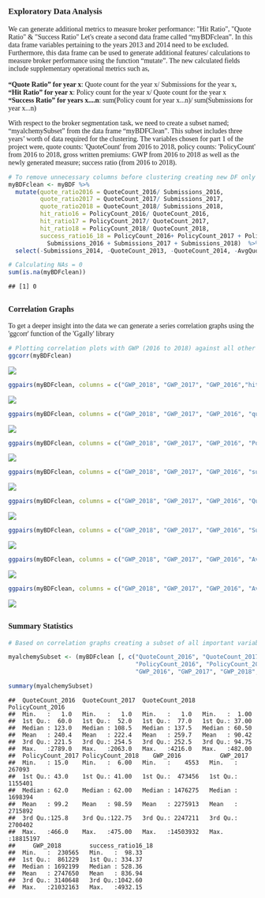 ## <b><span style="font-family: Book Antiqua; font-size: 0.8em;">Exploratory Data Analysis</b>

<span style="font-family: Times New Roman; font-size: 1em;">We can generate additional metrics to measure broker performance: "Hit Ratio", "Quote Ratio" & "Success Ratio"
Let's create a second data frame called “myBDFclean”. In this data frame variables pertaining to the years 2013 and 2014 need to be excluded. 
Furthermore, this data frame can be used to generate additional features/ calculations to measure broker performance using the function “mutate”. 
The new calculated fields include supplementary operational metrics such as, <br>
<br><span style="font-family: Times New Roman; font-size: 1em;"><b>“Quote Ratio” for year x</b>: Quote count for the year x/ Submissions for the year x, 
<br><b>“Hit Ratio” for year x</b>: Policy count for the year x/ Quote count for the year x
<br><b>“Success Ratio” for years x....n</b>: sum(Policy count for year x...n)/ sum(Submissions for year x...n)

<span style="font-family: Times New Roman; font-size: 1em;">With respect to the broker segmentation task, we need to create a subset named; “myalchemySubset” from the data frame “myBDFClean”. This subset includes three years’ worth of data required for the clustering. 
The variables chosen for part 1 of the project were, quote counts: 'QuoteCount' from 2016 to 2018, policy counts: 'PolicyCount' from 2016 to 2018, gross written premiums: GWP from 2016 to 2018 as well as the newly generated measure; success ratio (from 2016 to 2018).


``` r
# To remove unnecessary columns before clustering creating new DF only for clustering
myBDFclean <- myBDF %>%
  mutate(quote_ratio2016 = QuoteCount_2016/ Submissions_2016,
         quote_ratio2017 = QuoteCount_2017/ Submissions_2017,
         quote_ratio2018 = QuoteCount_2018/ Submissions_2018,
         hit_ratio16 = PolicyCount_2016/ QuoteCount_2016,
         hit_ratio17 = PolicyCount_2017/ QuoteCount_2017,
         hit_ratio18 = PolicyCount_2018/ QuoteCount_2018,
         success_ratio16_18 = PolicyCount_2016+ PolicyCount_2017 + PolicyCount_2018/
           Submissions_2016 + Submissions_2017 + Submissions_2018)  %>%
  select(-Submissions_2014, -QuoteCount_2013, -QuoteCount_2014, -AvgQuote_2013, -AvgQuote_2014)

# Calculating NAs = 0
sum(is.na(myBDFclean)) 
```

    ## [1] 0

## <b><span style="font-family: Book Antiqua; font-size: 0.75em;">Correlation Graphs</b>

<span style="font-family: Times New Roman; font-size: 1em;">To get a deeper insight into the data we can generate a series correlation graphs using the 'ggcorr' function of the 'Ggally' library
``` r
# Plotting correlation plots with GWP (2016 to 2018) against all other variables
ggcorr(myBDFclean)
```

![](Images/image1.jpg)<!-- -->

``` r
ggpairs(myBDFclean, columns = c("GWP_2018", "GWP_2017", "GWP_2016","hit_ratio18", "hit_ratio17", "hit_ratio16" ))
```

![](Images/image2.jpg)<!-- -->

``` r
ggpairs(myBDFclean, columns = c("GWP_2018", "GWP_2017", "GWP_2016", "quote_ratio2018", "quote_ratio2017", "quote_ratio2016"))
```

![](Images/image3.jpg)<!-- -->

``` r
ggpairs(myBDFclean, columns = c("GWP_2018", "GWP_2017", "GWP_2016", "PolicyCount_2018", "PolicyCount_2017", "PolicyCount_2016"))
```

![](Images/image4.jpg)<!-- -->

``` r
ggpairs(myBDFclean, columns = c("GWP_2018", "GWP_2017", "GWP_2016", "success_ratio16_18"))
```

![](Images/image5.jpg)<!-- -->

``` r
ggpairs(myBDFclean, columns = c("GWP_2018", "GWP_2017", "GWP_2016", "QuoteCount_2018", "QuoteCount_2017", "QuoteCount_2016"))
```

![](Images/image6.jpg)<!-- -->

``` r
ggpairs(myBDFclean, columns = c("GWP_2018", "GWP_2017", "GWP_2016", "Submissions_2018", "Submissions_2017", "Submissions_2016"))
```

![](Images/image7.jpg)<!-- -->

``` r
ggpairs(myBDFclean, columns = c("GWP_2018", "GWP_2017", "GWP_2016", "AvgQuote_2018", "AvgQuote_2017", "AvgQuote_2016"))
```

![](Images/image8.jpg)<!-- -->

``` r
ggpairs(myBDFclean, columns = c("GWP_2018", "GWP_2017", "GWP_2016", "AvgTIV_2018", "AvgTIV_2017", "AvgTIV_2016"))
```

![](Images/image9.jpg)<!-- -->


## <b><span style="font-family: Book Antiqua; font-size: 0.75em;">Summary Statistics</b>

``` r
# Based on correlation graphs creating a subset of all important variables for clustering

myalchemySubset <- (myBDFclean [, c("QuoteCount_2016", "QuoteCount_2017", "QuoteCount_2018", 
                                    "PolicyCount_2016", "PolicyCount_2017", "PolicyCount_2018",
                                    "GWP_2016", "GWP_2017", "GWP_2018", "success_ratio16_18")])

summary(myalchemySubset)
```

    ##  QuoteCount_2016  QuoteCount_2017  QuoteCount_2018  PolicyCount_2016
    ##  Min.   :   1.0   Min.   :   1.0   Min.   :   1.0   Min.   :  1.00  
    ##  1st Qu.:  60.0   1st Qu.:  52.0   1st Qu.:  77.0   1st Qu.: 37.00  
    ##  Median : 123.0   Median : 108.5   Median : 137.5   Median : 60.50  
    ##  Mean   : 240.4   Mean   : 222.4   Mean   : 259.7   Mean   : 90.42  
    ##  3rd Qu.: 221.5   3rd Qu.: 254.5   3rd Qu.: 252.5   3rd Qu.: 94.75  
    ##  Max.   :2789.0   Max.   :2063.0   Max.   :4216.0   Max.   :482.00  
    ##  PolicyCount_2017 PolicyCount_2018    GWP_2016           GWP_2017       
    ##  Min.   : 15.0    Min.   :  6.00   Min.   :    4553   Min.   :  267093  
    ##  1st Qu.: 43.0    1st Qu.: 41.00   1st Qu.:  473456   1st Qu.: 1155401  
    ##  Median : 62.0    Median : 62.00   Median : 1476275   Median : 1698394  
    ##  Mean   : 99.2    Mean   : 98.59   Mean   : 2275913   Mean   : 2715892  
    ##  3rd Qu.:125.8    3rd Qu.:122.75   3rd Qu.: 2247211   3rd Qu.: 2700402  
    ##  Max.   :466.0    Max.   :475.00   Max.   :14503932   Max.   :18815197  
    ##     GWP_2018        success_ratio16_18
    ##  Min.   :  230565   Min.   :  98.33   
    ##  1st Qu.:  861229   1st Qu.: 334.37   
    ##  Median : 1692199   Median : 528.36   
    ##  Mean   : 2747650   Mean   : 836.94   
    ##  3rd Qu.: 3140648   3rd Qu.:1042.60   
    ##  Max.   :21032163   Max.   :4932.15